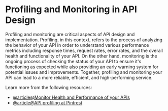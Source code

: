 # Profiling and Monitoring in API Design 

Profiling and monitoring are critical aspects of API design and implementation. Profiling, in this context, refers to the process of analyzing the behavior of your API in order to understand various performance metrics including response times, request rates, error rates, and the overall health and functionality of your API. On the other hand, monitoring is the ongoing process of checking the status of your API to ensure it's functioning as expected while also providing an early warning system for potential issues and improvements. Together, profiling and monitoring your API can lead to a more reliable, efficient, and high-performing service.

Learn more from the following resources:

- [@article@Monitor Health and Performance of your APIs](https://learning.postman.com/docs/monitoring-your-api/intro-monitors/)
- [@article@API profiling at Pintrest](https://medium.com/pinterest-engineering/api-profiling-at-pinterest-6fa9333b4961)
